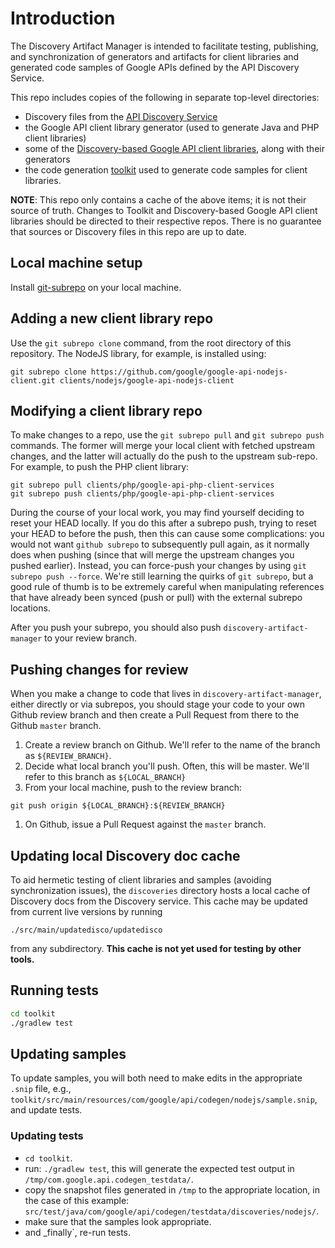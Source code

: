 # Introduction

The Discovery Artifact Manager is intended to facilitate testing, publishing, and synchronization of generators and artifacts for client libraries and generated code samples of Google APIs defined by the API Discovery Service.

This repo includes copies of the following in separate top-level directories:
- Discovery files from the [API Discovery Service](https://developers.google.com/discovery/)
- the Google API client library generator (used to generate Java and PHP client libraries)
- some of the [Discovery-based Google API client libraries](https://developers.google.com/discovery/libraries), along with their generators
- the code generation [toolkit](https://github.com/googleapis/toolkit/) used to generate code samples for client libraries.

**NOTE**: This repo only contains a cache of the above items; it is not their source of truth. Changes to Toolkit and Discovery-based Google API client libraries should be directed to their respective repos. There is no guarantee that sources or Discovery files in this repo are up to date.


## Local machine setup

Install [git-subrepo](https://github.com/ingydotnet/git-subrepo) on your local machine.


## Adding a new client library repo

Use the `git subrepo clone` command, from the root directory of this repository. The NodeJS library, for example, is installed using:

``` shell
git subrepo clone https://github.com/google/google-api-nodejs-client.git clients/nodejs/google-api-nodejs-client
```

## Modifying a client library repo

To make changes to a repo, use the `git subrepo pull` and `git subrepo push` commands. The former will merge your local client with fetched upstream changes, and the latter will actually do the push to the upstream sub-repo. For example, to push the PHP client library:

``` shell
git subrepo pull clients/php/google-api-php-client-services
git subrepo push clients/php/google-api-php-client-services
```

During the course of your local work, you may find yourself deciding to reset your HEAD locally. If you do this after a subrepo push, trying to reset your HEAD to before the push, then this can cause some complications: you would not want `github subrepo` to subsequently pull again, as it normally does when pushing (since that will merge the upstream changes you pushed earlier). Instead, you can force-push your changes by using `git subrepo push --force`. We're still learning the quirks of `git subrepo`, but a good rule of thumb is to be extremely careful when manipulating references that have already been synced (push or pull) with the external subrepo locations.

After you push your subrepo, you should also push `discovery-artifact-manager` to your review branch.

## Pushing changes for review

When you make a change to code that lives in `discovery-artifact-manager`, either directly or via subrepos, you should stage your code to your own Github review branch and then create a Pull Request from there to the Github `master` branch.

1. Create a review branch on Github. We'll refer to the name of the branch as `${REVIEW_BRANCH}`.
1. Decide what local branch you'll push. Often, this will be master. We'll refer to this branch as `${LOCAL_BRANCH}`
1. From your local machine, push to the review branch:

```
git push origin ${LOCAL_BRANCH}:${REVIEW_BRANCH}
```

1. On Github, issue a Pull Request against the `master` branch.

## Updating local Discovery doc cache

To aid hermetic testing of client libraries and samples (avoiding synchronization issues), the `discoveries` directory hosts a local cache of Discovery docs from the Discovery service. This cache may be updated from current live versions by running

``` shell
./src/main/updatedisco/updatedisco
```

from any subdirectory. **This cache is not yet used for testing by other tools.**

## Running tests

```bash
cd toolkit
./gradlew test
```

## Updating samples

To update samples, you will both need to make edits in the appropriate `.snip`
file, e.g.,
`toolkit/src/main/resources/com/google/api/codegen/nodejs/sample.snip`, and
update tests.

### Updating tests

* `cd toolkit`.
* run: `./gradlew test`, this will generate the expected test output in
  `/tmp/com.google.api.codegen_testdata/`.
* copy the snapshot files generated in `/tmp` to the appropriate location, in
  the case of this example: `src/test/java/com/google/api/codegen/testdata/discoveries/nodejs/`.
* make sure that the samples look appropriate.
* and _finally`, re-run tests.